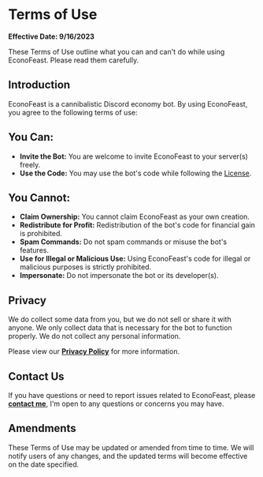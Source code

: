 ﻿# Terms of Use

**Effective Date: 9/16/2023**

These Terms of Use outline what you can and can't do while using EconoFeast. Please read them carefully.

## Introduction

EconoFeast is a cannibalistic Discord economy bot. By using EconoFeast, you agree to the following terms of use:

## You Can:

- **Invite the Bot:** You are welcome to invite EconoFeast to your server(s) freely.
- **Use the Code:** You may use the bot's code while following the [License](https://github.com/Yoshiboi18303/EconoFeast/blob/main/LICENSE).

## You Cannot:

- **Claim Ownership:** You cannot claim EconoFeast as your own creation.
- **Redistribute for Profit:** Redistribution of the bot's code for financial gain is prohibited.
- **Spam Commands:** Do not spam commands or misuse the bot's features.
- **Use for Illegal or Malicious Use:** Using EconoFeast's code for illegal or malicious purposes is strictly prohibited.
- **Impersonate:** Do not impersonate the bot or its developer(s).

## Privacy

We do collect some data from you, but we do not sell or share it with anyone. We only collect data that is necessary for the bot to function properly. We do not collect any personal information.

Please view our **[Privacy Policy](https://github.com/Yoshiboi18303/EconoFeast/blob/main/PRIVACY.md)** for more information.

## Contact Us

If you have questions or need to report issues related to EconoFeast, please **[contact me](mailto:yoshiboi18303.t@gmail.com)**, I'm open to any questions or concerns you may have.

## Amendments

These Terms of Use may be updated or amended from time to time. We will notify users of any changes, and the updated terms will become effective on the date specified.


